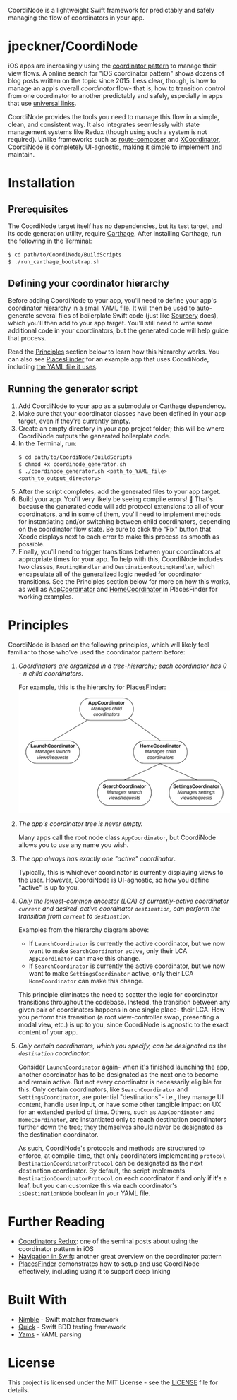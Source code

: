 CoordiNode is a lightweight Swift framework for predictably and safely managing the flow of coordinators in your app.

# jpeckner/CoordiNode

iOS apps are increasingly using the [coordinator pattern](http://khanlou.com/2015/10/coordinators-redux/) to manage their view flows. A online search for "iOS coordinator pattern" shows dozens of blog posts written on the topic since 2015. Less clear, though, is how to manage an app's overall *coordinator* flow- that is, how to transition control from one coordinator to another predictably and safely, especially in apps that use [universal links](https://developer.apple.com/ios/universal-links/). 

CoordiNode provides the tools you need to manage this flow in a simple, clean, and consistent way. It also integrates seemlessly with state management systems like Redux (though using such a system is not required). Unlike frameworks such as [route-composer](https://github.com/saksdirect/route-composer) and [XCoordinator](https://github.com/quickbirdstudios/XCoordinator), CoordiNode is completely UI-agnostic, making it simple to implement and maintain.

# Installation

## Prerequisites

The CoordiNode target itself has no dependencies, but its test target, and its code generation utility, require [Carthage](https://github.com/Carthage/Carthage#quick-start). After installing Carthage, run the following in the Terminal:
```
$ cd path/to/CoordiNode/BuildScripts
$ ./run_carthage_bootstrap.sh
```

## Defining your coordinator hierarchy
Before adding CoordiNode to your app, you'll need to define your app's coordinator hierarchy in a small YAML file. It will then be used to auto-generate several files of boilerplate Swift code (just like [Sourcery](https://github.com/krzysztofzablocki/Sourcery) does), which you'll then add to your app target. You'll still need to write some additional code in your coordinators, but the generated code will help guide that process.

Read the [Principles](README.md#Principles) section below to learn how this hierarchy works. You can also see [PlacesFinder](https://github.com/jpeckner/PlacesFinder) for an example app that uses CoordiNode, including [the YAML file it uses](https://github.com/jpeckner/PlacesFinder/blob/master/PlacesFinder/PlacesFinder/CoordiNode/ModuleStructure.yml).

## Running the generator script

1. Add CoordiNode to your app as a submodule or Carthage dependency.
1. Make sure that your coordinator classes have been defined in your app target, even if they're currently empty.
1. Create an empty directory in your app project folder; this will be where CoordiNode outputs the generated boilerplate code.
1. In the Terminal, run:
    ```
    $ cd path/to/CoordiNode/BuildScripts
    $ chmod +x coordinode_generator.sh
    $ ./coordinode_generator.sh <path_to_YAML_file> <path_to_output_directory>
    ```
1. After the script completes, add the generated files to your app target.
1. Build your app. You'll very likely be seeing compile errors! 🙂 That's because the generated code will add protocol extensions to all of your coordinators, and in some of them, you'll need to implement methods for instantiating and/or switching between child coordinators, depending on the coordinator flow state. Be sure to click the "Fix" button that Xcode displays next to each error to make this process as smooth as possible.
1. Finally, you'll need to trigger transitions between your coordinators at appropriate times for your app. To help with this, CoordiNode includes two classes, `RoutingHandler` and `DestinationRoutingHandler`, which encapsulate all of the generalized logic needed for coordinator transitions. See the Principles section below for more on how this works, as well as [AppCoordinator](https://github.com/jpeckner/PlacesFinder/blob/master/PlacesFinder/PlacesFinder/Modules/App/AppCoordinator.swift) and [HomeCoordinator](https://github.com/jpeckner/PlacesFinder/blob/master/PlacesFinder/PlacesFinder/Modules/App/HomeCoordinator.swift) in PlacesFinder for working examples.

# Principles

CoordiNode is based on the following principles, which will likely feel familiar to those who've used the coordinator pattern before:

1. *Coordinators are organized in a tree-hierarchy; each coordinator has 0 - n child coordinators.*

   For example, this is the hierarchy for [PlacesFinder](https://github.com/jpeckner/PlacesFinder):
![CoordinatorHierarchy.png](Examples/CoordinatorHierarchy.png)
1. *The app's coordinator tree is never empty.*

   Many apps call the root node class `AppCoordinator`, but CoordiNode allows you to use any name you wish.
1. *The app always has exactly one "active" coordinator*.

   Typically, this is whichever coordinator is currently displaying views to the user. However, CoordiNode is UI-agnostic, so how you define "active" is up to you.
1. *Only the [lowest-common ancestor](https://en.wikipedia.org/wiki/Lowest_common_ancestor) (LCA) of currently-active coordinator `current` and desired-active coordinator `destination`, can perform the transition from `current` to `destination`.*
    
   Examples from the hierarchy diagram above:
   * If `LaunchCoordinator` is currently the active coordinator, but we now want to make `SearchCoordinator` active, only their LCA `AppCoordinator` can make this change.
   * If `SearchCoordinator` is currently the active coordinator, but we now want to make `SettingsCoordinator` active, only their LCA `HomeCoordinator` can make this change.

   This principle eliminates the need to scatter the logic for coordinator transitions throughout the codebase. Instead, the transition between any given pair of coordinators happens in one single place- their LCA. How you perform this transition (a root view-controller swap, presenting a modal view, etc.) is up to you, since CoordiNode is agnostic to the exact content of your app.
1. *Only certain coordinators, which you specify, can be designated as the `destination` coordinator.*

   Consider `LaunchCoordinator` again- when it's finished launching the app, another coordinator has to be designated as the next one to become and remain active. But not every coordinator is necessarily eligible for this. Only certain coordinators, like `SearchCoordinator` and `SettingsCoordinator`, are potential "destinations"- i.e., they manage UI content, handle user input, or have some other tangible impact on UX for an extended period of time. Others, such as `AppCoordinator` and `HomeCoordinator`, are instantiated only to reach destination coordinators further down the tree; they themselves should never be designated as the destination coordinator. 
   
   As such, CoordiNode's protocols and methods are structured to enforce, at compile-time, that only coordinators implementing `protocol DestinationCoordinatorProtocol` can be designated as the next destination coordinator. By default, the script implements `DestinationCoordinatorProtocol` on each coordinator if and only if it's a leaf, but you can customize this via each coordinator's `isDestinationNode` boolean in your YAML file.

# Further Reading

* [Coordinators Redux](http://khanlou.com/2015/10/coordinators-redux/): one of the seminal posts about using the coordinator pattern in iOS
* [Navigation in Swift](https://www.swiftbysundell.com/posts/navigation-in-swift): another great overview on the coordinator pattern
* [PlacesFinder](https://github.com/jpeckner/PlacesFinder) demonstrates how to setup and use CoordiNode effectively, including using it to support deep linking

# Built With

* [Nimble](https://github.com/Quick/Nimble) - Swift matcher framework
* [Quick](https://github.com/Quick/Quick) - Swift BDD testing framework
* [Yams](https://github.com/jpsim/Yams) - YAML parsing

# License

This project is licensed under the MIT License - see the [LICENSE](LICENSE) file for details.
